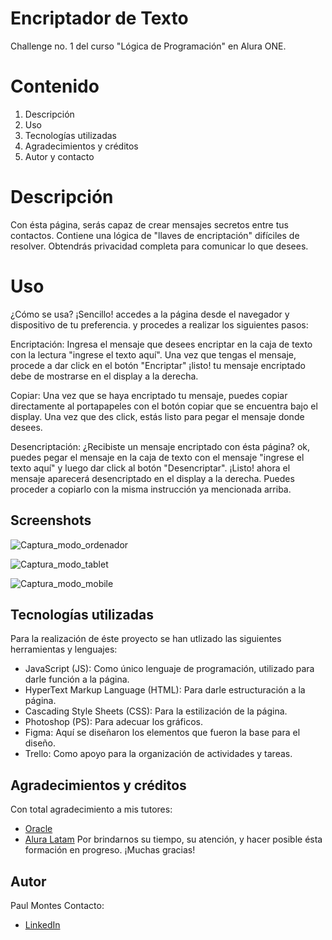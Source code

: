 # Encriptador de Texto 
Challenge no. 1 del curso "Lógica de Programación" en Alura ONE. 

# Contenido
1. Descripción
2. Uso
3. Tecnologías utilizadas
4. Agradecimientos y créditos
5. Autor y contacto

# Descripción
Con ésta página, serás capaz de crear mensajes secretos entre tus contactos. Contiene una lógica de "llaves de encriptación" difíciles de resolver. Obtendrás privacidad completa para comunicar lo que desees. 

# Uso
¿Cómo se usa? 
¡Sencillo! accedes a la página desde el navegador y dispositivo de tu preferencia. y procedes a realizar los siguientes pasos:  

Encriptación:
Ingresa el mensaje que desees encriptar en la caja de texto con la lectura "ingrese el texto aquí". Una vez que tengas el mensaje, procede a dar click en el botón "Encriptar" ¡listo! tu mensaje encriptado 
debe de mostrarse en el display a la derecha. 

Copiar: 
Una vez que se haya encriptado tu mensaje, puedes copiar directamente al portapapeles con el botón copiar que se encuentra bajo el display. Una vez que des click, estás listo para pegar el mensaje donde desees. 

Desencriptación: 
¿Recibiste un mensaje encriptado con ésta página? ok, puedes pegar el mensaje en la caja de texto con el mensaje "ingrese el texto aquí" y luego dar click al botón "Desencriptar". ¡Listo! ahora el mensaje aparecerá 
desencriptado en el display a la derecha. Puedes proceder a copiarlo con la misma instrucción ya mencionada arriba. 

## Screenshots 

![Captura_modo_ordenador](https://github.com/user-attachments/assets/e078cca0-3f13-4b67-95c7-08fa8179e20e)

![Captura_modo_tablet](https://github.com/user-attachments/assets/ff3bee79-8198-43ca-b438-65a82dcde166)


![Captura_modo_mobile](https://github.com/user-attachments/assets/8b34b406-8b61-471c-a8a8-b74dbc7223e7)

## Tecnologías utilizadas
Para la realización de éste proyecto se han utlizado las siguientes herramientas y lenguajes:

- JavaScript (JS): Como único lenguaje de programación, utilizado para darle función a la página.
- HyperText Markup Language (HTML): Para darle estructuración a la página.
- Cascading Style Sheets (CSS): Para la estilización de la página.
- Photoshop (PS): Para adecuar los gráficos.
- Figma: Aquí se diseñaron los elementos que fueron la base para el diseño.
- Trello: Como apoyo para la organización de actividades y tareas. 

## Agradecimientos y créditos 

Con total agradecimiento a mis tutores: 
- [Oracle](https://www.oracle.com/ar/education/oracle-next-education/)
- [Alura Latam](https://app.aluracursos.com/form-one/registro/latam-general)
Por brindarnos su tiempo, su atención, y hacer posible ésta formación en progreso. ¡Muchas gracias!

## Autor
Paul Montes
Contacto: 
- [LinkedIn](https://www.linkedin.com/in/montessx/)



